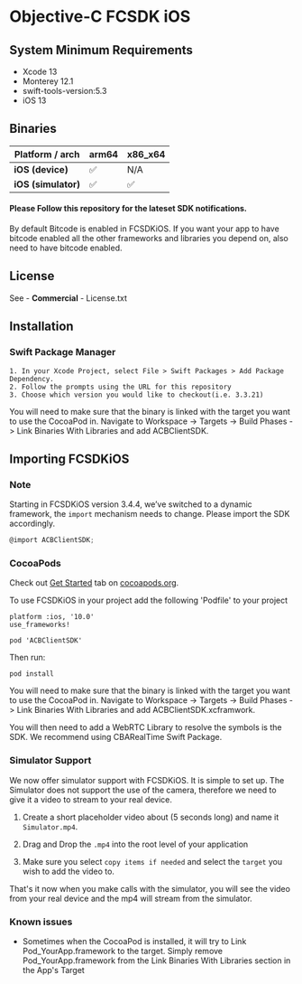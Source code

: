 # Objective-C FCSDK iOS

## System Minimum Requirements ##
* Xcode 13
* Monterey 12.1
* swift-tools-version:5.3
* iOS 13

## Binaries
| **Platform / arch** | arm64  | x86_x64 |
|---------------------|--------|---------|
| **iOS (device)**    |   ✅   |   N/A   |
| **iOS (simulator)** |   ✅   |    ✅   |


#### Please Follow this repository for the lateset SDK notifications.
By default Bitcode is enabled in FCSDKiOS. If you want your app to have bitcode enabled all the other frameworks and libraries you depend on, also need to have bitcode enabled. 

## License 

 See - **Commercial** - License.txt

## Installation

### Swift Package Manager 
 
    1. In your Xcode Project, select File > Swift Packages > Add Package Dependency.
    2. Follow the prompts using the URL for this repository
    3. Choose which version you would like to checkout(i.e. 3.3.21)

You will need to make sure that the binary is linked with the target you want to use the CocoaPod in.
Navigate to Workspace -> Targets -> Build Phases -> Link Binaries With Libraries and add ACBClientSDK.

## Importing FCSDKiOS

### Note

Starting in FCSDKiOS version 3.4.4, we’ve switched to a dynamic framework, the `import` mechanism needs to change. Please import the SDK accordingly.

```Objective-C
@import ACBClientSDK;
``` 

### CocoaPods

Check out [Get Started](http://cocoapods.org/) tab on [cocoapods.org](http://cocoapods.org/).

To use FCSDKiOS in your project add the following 'Podfile' to your project

    platform :ios, '10.0'
    use_frameworks!

    pod 'ACBClientSDK'

Then run:

    pod install
 
You will need to make sure that the binary is linked with the target you want to use the CocoaPod in.
Navigate to Workspace -> Targets -> Build Phases -> Link Binaries With Libraries and add ACBClientSDK.xcframwork.

You will then need to add a WebRTC Library to resolve the symbols is the SDK. We recommend using CBARealTime Swift Package. 


### Simulator Support
We now offer simulator support with FCSDKiOS. It is simple to set up. The Simulator does not support the use of the camera, therefore we need to give it a video to stream to your real device.

1. Create a short placeholder video about (5 seconds long) and name it `Simulator.mp4`.

2. Drag and Drop the `.mp4` into the root level of your application 

3. Make sure you select `copy items if needed` and select the `target` you wish to add the video to.

That's it now when you make calls with the simulator, you will see the video from your real device and the mp4 will stream from the simulator. 
 
### Known issues
* Sometimes when the CocoaPod is installed, it will try to Link Pod_YourApp.framework to the target. Simply remove Pod_YourApp.framework from the Link Binaries With Libraries section in the App's Target
